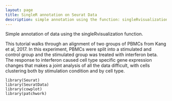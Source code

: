 ```yaml
---
layout: page
title: SingleR annotation on Seurat Data
description: simple annotation using the function: singleRvisualization() 
---
```


Simple annotation of data using the singleRvisualization function.

This tutorial walks through an alignment of two groups of PBMCs from Kang et al, 2017. In this experiment, PBMCs were split into a stimulated and control group and the stimulated group was treated with interferon beta. The response to interferon caused cell type specific gene expression changes that makes a joint analysis of all the data difficult, with cells clustering both by stimulation condition and by cell type.

    library(Seurat)
    library(SeuratData)
    library(cowplot)
    library(patchwork)
